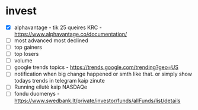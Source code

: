 # invest

- [x] alphavantage - tik 25 queires KRC - https://www.alphavantage.co/documentation/
- [ ] most advanced most declined
- [ ] top gainers
- [ ] top losers
- [ ] volume
- [ ] google trends topics - https://trends.google.com/trending?geo=US
- [ ] notification when big change happened or smth like that. or simply show todays trends in telegram kaip zinute
- [ ] Running eilutė kaip NASDAQe
- [ ] fondu duomenys - https://www.swedbank.lt/private/investor/funds/allFunds/list/details